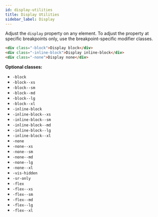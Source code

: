 ```yaml
---
id: display-utilities
title: Display Utilities
sidebar_label: Display
---
```


Adjust the `display` property on any element. To adjust the property at specific breakpoints only, use the breakpoint-specific modifier classes.

```html
<div class="-block">Display block</div>
<div class="-inline-block">Display inline-block</div>
<div class="-none">Display none</div>
```

__Optional classes:__

- `-block`
- `-block--xs`
- `-block--sm`
- `-block--md`
- `-block--lg`
- `-block--xl`
- `-inline-block`
- `-inline-block--xs`
- `-inline-block--sm`
- `-inline-block--md`
- `-inline-block--lg`
- `-inline-block--xl`
- `-none`
- `-none--xs`
- `-none--sm`
- `-none--md`
- `-none--lg`
- `-none--xl`
- `-vis-hidden`
- `-sr-only`
- `-flex`
- `-flex--xs`
- `-flex--sm`
- `-flex--md`
- `-flex--lg`
- `-flex--xl`

